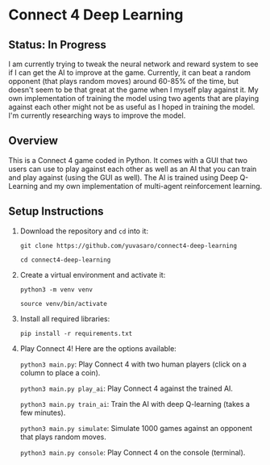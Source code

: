 # Connect 4 Deep Learning

## Status: In Progress

I am currently trying to tweak the neural network and reward system to see if I can get the AI to
improve at the game. Currently, it can beat a random opponent (that plays random moves) around
60-85% of the time, but doesn't seem to be that great at the game when I myself play against it.
My own implementation of training the model using two agents that are playing against each other 
might not be as useful as I hoped in training the model. I'm currently researching ways to
improve the model.

## Overview

This is a Connect 4 game coded in Python. It comes with a GUI that two users can use to play against
each other as well as an AI that you can train and play against (using the GUI as well). The AI is
trained using Deep Q-Learning and my own implementation of multi-agent reinforcement learning.

## Setup Instructions

1. Download the repository and `cd` into it:

    `git clone https://github.com/yuvasaro/connect4-deep-learning`

    `cd connect4-deep-learning`

2. Create a virtual environment and activate it:

    `python3 -m venv venv`
    
    `source venv/bin/activate`

3. Install all required libraries:

    `pip install -r requirements.txt`

4. Play Connect 4! Here are the options available:

    `python3 main.py`: Play Connect 4 with two human players (click on a column to place a coin).
    
    `python3 main.py play_ai`: Play Connect 4 against the trained AI.

    `python3 main.py train_ai`: Train the AI with deep Q-learning (takes a few minutes).

    `python3 main.py simulate`: Simulate 1000 games against an opponent that plays random moves.

    `python3 main.py console`: Play Connect 4 on the console (terminal).
